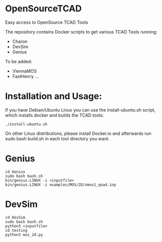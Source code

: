 # OpenSourceTCAD
Easy access to OpenSource TCAD Tools

The repository contains Docker scripts to get various TCAD Tools running:
* Charon
* DevSim
* Genius

To be added:
* ViennaMOS
* FastHenry
...

# Installation and Usage:

If you have Debian/Ubuntu Linux you can use the install-ubuntu.sh script, which installs docker and builds the TCAD tools:

    ./install-ubuntu.sh

On other Linux distributions, please install Docker.io and afterwards run sudo bash build.sh in each tool directory you want.

# Genius

    cd Genius
    sudo bash bash.sh
    bin/genius.LINUX -i <inputfile>
    bin/genius.LINUX -i examples/MOS/2D/nmos1_quad.inp 

# DevSim

    cd DevSim
    sudo bash bash.sh
    python3 <inputfile>
    cd testing
    python3 mos_2d.py
